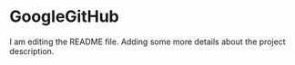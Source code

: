 # GoogleGitHub

I am editing the README file. Adding some more details about
 the project description.

